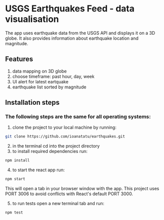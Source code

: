 # USGS Earthquakes Feed - data visualisation

The app uses earthquake data from the USGS API and displays it on a 3D globe. It also provides information about earthquake location and magnitude.

## Features

1. data mapping on 3D globe
2. choose timeframe: past hour, day, week
3. UI alert for latest eartquake
4. earthquake list sorted by magnitude

## Installation steps

### The following steps are the same for all operating systems:

1. clone the project to your local machine by running:

```bash
git clone https://github.com/ioanatatu/earthquakes.git
```

2. in the terminal cd into the project directory
3. to install required dependencies run:

```bash
npm install
```

4. to start the react app run:

```bash
npm start
```

This will open a tab in your browser window with the app. This project uses PORT 3006 to avoid conflicts with React's default PORT 3000.

5. to run tests open a new terminal tab and run:

```bash
npm test
```
